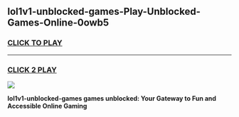 
## lol1v1-unblocked-games-Play-Unblocked-Games-Online-0owb5
<h3>
<a href="https://premium76.site?title=lol1v1-unblocked-games&ref=25A">CLICK TO PLAY</a></h3>
<hr>

<h3>
<a href="https://premium76.site?title=lol1v1-unblocked-games&ref=25A">CLICK 2 PLAY</a>
  
</h3>

<a href="https://premium76.site?title=lol1v1-unblocked-games&ref=25A"><img src="https://clearcache.store/games.png"></a>


**lol1v1-unblocked-games games unblocked: Your Gateway to Fun and Accessible Online Gaming**

